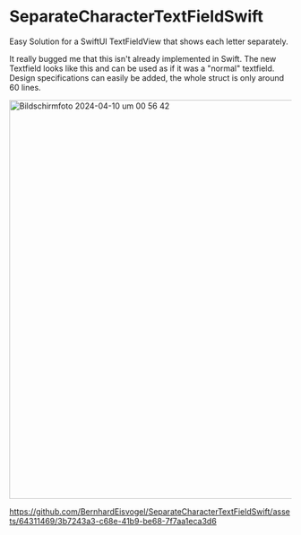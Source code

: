 # SeparateCharacterTextFieldSwift
Easy Solution for a SwiftUI TextFieldView that shows each letter separately.

It really bugged me that this isn't already implemented in Swift. The new Textfield looks like this and can be used as if it was a "normal" textfield. Design specifications can easily be added, the whole struct is only around 60 lines.

<img width="711" alt="Bildschirmfoto 2024-04-10 um 00 56 42" src="https://github.com/BernhardEisvogel/SeparateCharacterTextFieldSwift/assets/64311469/415a8af1-cb39-4eb2-95ff-fe13b7b8bcde">

https://github.com/BernhardEisvogel/SeparateCharacterTextFieldSwift/assets/64311469/3b7243a3-c68e-41b9-be68-7f7aa1eca3d6

